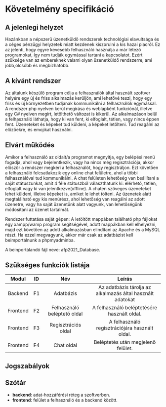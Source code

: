 # Követelmény specifikáció

## A jelenlegi helyzet

Hazánkban a népszerű üzenetküldő rendszerek technológiai elavultsága és a céges pénzügyi helyzetek miatt kezdenek kiszorulni a kis hazai piacról. Ez az jelenti, hogy egyre kevesebb felhasználó használja a már létező programokat, így nem tudják egymással tartani a kapcsolatot. Ezért szüksége van az embereknek valami olyan üzenetküldő rendszerre, ami jobb,olcsóbb és megbízhatóbb.

## A kívánt rendszer

Az általunk készülő program célja a felhasználók által használt szoftver helyére egy új és friss alkalmazás kerüljön, ami lehetővé teszi, hogy egy friss és új környezetben tudjanak kommunikálni a felhasználók egymással. A rendszer php nyelven kerül megírása és weblapként funkciónál, illetve egy C# nyelven megírt, letölthető változat is kikerül. Az alkalmazáson belül a felhasználó láthatja, hogy ki van fent, ki elfoglalt, tétlen, vagy nincs éppen fent. Üzeneteket és képeket tud küldeni, a képeket letölteni. Tud reagálni az előzőekre, és emojikat használni.

## Elvárt működés

Amikor a felhasználó az oldalt/a programot megnyitja, egy belépési menü fogadja, ahol vagy bejelentkezik, vagy ha nincs még regisztrációja, akkor először a rendszer megkéri a felhasználót, hogy regisztráljon. Ezt követően a felhasználó felcsatlakozik egy online chat felületre, ahol a többi felhasználóval tud kommunikálni. A chat felületen lehetőség van beállítani a saját státuszunkat, amit 4 féle státuszból választhatunk ki: elérhető, tétlen, elfoglalt vagy ki van jelentkezve(offline). A chaten szöveges üzeneteket lehet küldeni, illetve képeket is, amiket le lehet tölteni. Az üzenetek alatt megtalálható egy kis menürész, ahol lehetőség van reagálni az adott üzenetre, vagy ha saját üzenetünk alatt vagyunk, van lehetőségünk módosítani az üzenet tartalmát.

Rendszer futtatása saját gépen: A letöltött mappában található php fájlokat egy xampp/wamp program segítségével, adott mappákban kell elhelyezni, majd ezt követően az adott alkalmazásban elindítani az Apache és a MySQL részt. Ha ezzel megvagyunk, akkor már csak az adatbázist kell beimportálnunk a phpmyadminba.

A beinportálandó fájl neve: afp2021_Database.

## Szükséges funkciók listája

| Modul | ID | Név | Leírás |
| :-----: | :--: | :-----: | :--------: |
|Backend|F1|Adatbázis|Az adatbázis tárolja az alkalmazás által használt adatokat|
|Frontend|F2|Felhasználó beléptető oldal|A felhasználó beléptetésére használt oldal.|
|Frontend|F3|Regisztrációs oldal|A felhasználó regisztrációjára használt oldal.|
|Frontend|F4|Chat oldal|Beléptetés után megjelenő felület.|

## Jogszabályok

## Szótár

- **backend**: adat-hozzáférési réteg a szoftverben.
- **frontend**: felület a felhasználó és a backend között.
